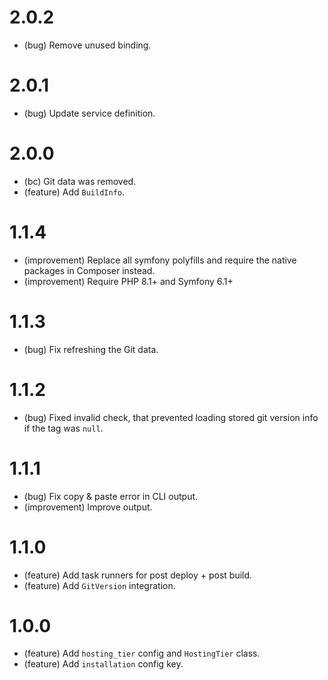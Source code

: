 2.0.2
=====

* (bug) Remove unused binding.


2.0.1
=====

* (bug) Update service definition.


2.0.0
=====

* (bc) Git data was removed.
* (feature) Add `BuildInfo`.


1.1.4
=====

* (improvement) Replace all symfony polyfills and require the native packages in Composer instead.
* (improvement) Require PHP 8.1+ and Symfony 6.1+


1.1.3
=====

*   (bug) Fix refreshing the Git data.


1.1.2
=====

*   (bug) Fixed invalid check, that prevented loading stored git version info if the tag was `null`.


1.1.1
=====

*   (bug) Fix copy & paste error in CLI output.
*   (improvement) Improve output.


1.1.0
=====

*   (feature) Add task runners for post deploy + post build.
*   (feature) Add `GitVersion` integration.


1.0.0
=====

*   (feature) Add `hosting_tier` config and `HostingTier` class.
*   (feature) Add `installation` config key.
